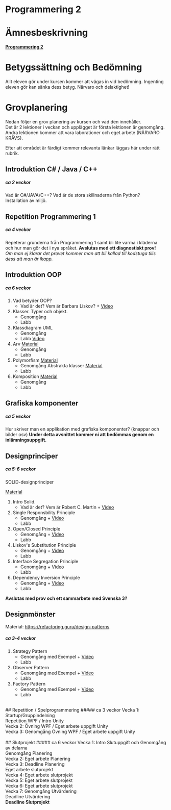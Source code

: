 # Programmering 2

# Ämnesbeskrivning

<b>[Programmering 2](https://tinyurl.com/nbj7yehd)</b>

# Betygssättning och Bedömning

Allt eleven gör under kursen kommer att vägas in vid bedömning.
Ingenting eleven gör kan sänka dess betyg. Närvaro och delaktighet!

# Grovplanering

Nedan följer en grov planering av kursen och vad den innehåller.</br>
Det är 2 lektioner i veckan och upplägget är första lektionen är genomgång.</br>
Andra lektionen kommer att vara laborationer och eget arbete (NÄRVARO KRÄVS).</br>

Efter att området är färdigt kommer relevanta länkar läggas här under rätt rubrik.

## Introduktion C# / Java / C++

##### ca 2 veckor

Vad är C#/JAVA/C++? Vad är de stora skillnaderna från Python?</br>
Installation av miljö.

## Repetition Programmering 1

##### ca 4 veckor

Repeterar grunderna från Programmering 1 samt bli lite varma i kläderna och hur man gör det i nya språket.
<b>Avslutas med ett diagnostiskt prov!</b></br> _Om man ej klarar det provet kommer man att bli kallad till kodstuga tills dess att man är ikapp._

## Introduktion OOP

##### ca 6 veckor

<ol>
    <li>Vad betyder OOP? <ul>
        <li>Vad är det? Vem är Barbara Liskov? + <a href="https://www.youtube.com/watch?v=_jTc1BTFdIo">Video</a></li>
    </ul></li>
    <li>Klasser. Typer och objekt.<ul>
        <li>Genomgång</li>
        <li>Labb</li>
    </ul></li>
    <li>Klassdiagram UML<ul>
        <li>Genomgång</li>
        <li>Labb <a href="https://csharpskolan.se/article/uml/">Video</a></li>
    </ul></li>
    <li>Arv <a href="https://www.w3schools.com/cs/cs_inheritance.php">Material</a><ul>
        <li>Genomgång</li>
        <li>Labb</li>
    </ul></li>
    <li>Polymorfism <a href="https://www.w3schools.com/cs/cs_polymorphism.php">Material</a><ul>
        <li>Genomgång Abstrakta klasser <a href="https://www.w3schools.com/cs/cs_abstract.php">Material</a></li>
        <li>Labb</li>
    </ul></li>
    <li>Komposition <a href="https://www.w3schools.com/cs/cs_interface.php">Material</a><ul>
        <li>Genomgång</li>
        <li>Labb</li>
    </ul></li>
</ol>

## Grafiska komponenter

##### ca 5 veckor

Hur skriver man en applikation med grafiska komponenter? (knappar och bilder osv)
<b>Under detta avsnittet kommer ni att bedömmas genom en inlämningsuppgift.</b>

## Designprinciper

##### ca 5-6 veckor

SOLID-designprinciper

[Material](https://stackify.com/solid-design-principles/)

<ol>
    <li>Intro Solid. <ul>
        <li>Vad är det? Vem är Robert C. Martin + <a href="https://tinyurl.com/pw5bsxus">Video</a></li>
    </ul></li>
    <li>Single Responsbility Principle<ul>
        <li>Genomgång + <a href="https://tinyurl.com/82bxunyy">Video</a></li>
        <li>Labb</li>
    </ul></li>
    <li>Open/Closed Principle<ul>
        <li>Genomgång + <a href="https://tinyurl.com/jub86cvr">Video</a></li>
        <li>Labb</li>
    </ul></li>
    <li>Liskov's Substitution Principle<ul>
        <li>Genomgång + <a href="https://tinyurl.com/ny59cs2b">Video</a></li>
        <li>Labb</li>
    </ul></li>
    <li>Interface Segregation Principle<ul>
        <li>Genomgång + <a href="https://tinyurl.com/maujfj8t">Video</a></li>
        <li>Labb</li>
    </ul></li>
    <li>Dependency Inversion Principle<ul>
        <li>Genomgång + <a href="https://tinyurl.com/yc9mkmz6">Video</a></li>
        <li>Labb</li>
    </ul></li>
</ol>

<b>Avslutas med prov  och ett sammarbete med Svenska 3?</b>

## Designmönster
Material: https://refactoring.guru/design-patterns
##### ca 3-4 veckor
<ol>
    <li>Strategy Pattern<ul>
        <li>Genomgång med Exempel + <a href="https://youtu.be/v9ejT8FO-7I">Video</a></li>
        <li>Labb</li>
    </ul></li>
    <li>Observer Pattern<ul>
        <li>Genomgång med Exempel + <a href="https://youtu.be/_BpmfnqjgzQ">Video</a></li>
        <li>Labb</li>
    </ul></li>
    <li>Factory Pattern<ul>
        <li>Genomgång med Exempel + <a href="https://www.youtube.com/watch?v=EcFVTgRHJLM">Video</a></li>
        <li>Labb</li>
    </ul></li>
</ol>

</br>
## Repetition / Spelprogrammering
##### ca 3 veckor
Vecka 1: Startup/Gruppindelning </br> Repetition WPF / Intro Unity </br>
Vecka 2: Övning WPF / Eget arbete uppgift Unity </br>
Vecka 3: Genomgång Övning WPF / Eget arbete uppgift Unity </br>
</br>
## Slutprojekt
##### ca 6 veckor
Vecka 1: Intro Slutuppgift och Genomgång av delarna </br> Genomgång Planering </br>
Vecka 2: Eget arbete Planering </br>
Vecka 3: Deadline Planering </br> Eget arbete slutprojekt </br>
Vecka 4: Eget arbete slutprojekt </br>
Vecka 5: Eget arbete slutprojekt </br>
Vecka 6: Eget arbete slutprojekt </br>
Vecka 7: Genomgång Utvärdering </br >Deadline Utvärdering </br>
<b>Deadline Slutprojekt</b>
